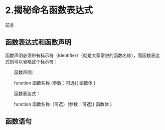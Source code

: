 # 2.揭秘命名函数表达式 #

前言

## 函数表达式和函数声明 ##

函数声明必须带有标示符（Identifier）（就是大家常说的函数名称），而函数表达式则可以省略这个标示符：

　　函数声明:

　　function 函数名称 (参数：可选){ 函数体 }

　　函数表达式：

　　function 函数名称（可选）(参数：可选){ 函数体 }

## 函数语句 ##